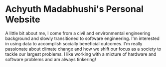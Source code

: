 # Achyuth Madabhushi's Personal Website

A little bit about me, I come from a civil and environmental engineering background and slowly transitioned to software engineering. I'm interested in using data to accomplish socially beneficial outcomes. I'm really passionate about climate change and how we shift our focus as a society to tackle our largest problems. I like working with a mixture of hardware and software problems and am always tinkering!


